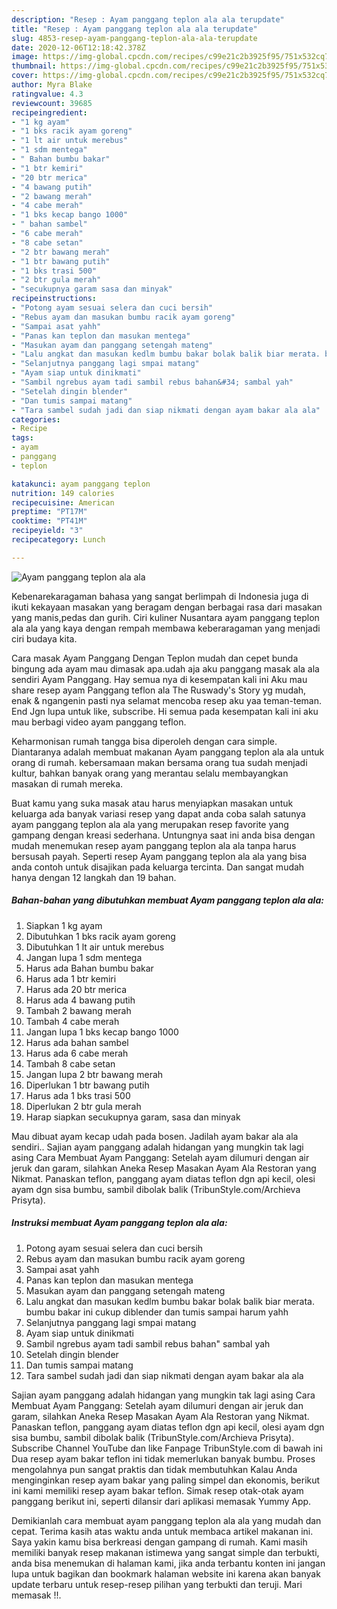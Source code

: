 ```yaml
---
description: "Resep : Ayam panggang teplon ala ala terupdate"
title: "Resep : Ayam panggang teplon ala ala terupdate"
slug: 4853-resep-ayam-panggang-teplon-ala-ala-terupdate
date: 2020-12-06T12:18:42.378Z
image: https://img-global.cpcdn.com/recipes/c99e21c2b3925f95/751x532cq70/ayam-panggang-teplon-ala-ala-foto-resep-utama.jpg
thumbnail: https://img-global.cpcdn.com/recipes/c99e21c2b3925f95/751x532cq70/ayam-panggang-teplon-ala-ala-foto-resep-utama.jpg
cover: https://img-global.cpcdn.com/recipes/c99e21c2b3925f95/751x532cq70/ayam-panggang-teplon-ala-ala-foto-resep-utama.jpg
author: Myra Blake
ratingvalue: 4.3
reviewcount: 39685
recipeingredient:
- "1 kg ayam"
- "1 bks racik ayam goreng"
- "1 lt air untuk merebus"
- "1 sdm mentega"
- " Bahan bumbu bakar"
- "1 btr kemiri"
- "20 btr merica"
- "4 bawang putih"
- "2 bawang merah"
- "4 cabe merah"
- "1 bks kecap bango 1000"
- " bahan sambel"
- "6 cabe merah"
- "8 cabe setan"
- "2 btr bawang merah"
- "1 btr bawang putih"
- "1 bks trasi 500"
- "2 btr gula merah"
- "secukupnya garam sasa dan minyak"
recipeinstructions:
- "Potong ayam sesuai selera dan cuci bersih"
- "Rebus ayam dan masukan bumbu racik ayam goreng"
- "Sampai asat yahh"
- "Panas kan teplon dan masukan mentega"
- "Masukan ayam dan panggang setengah mateng"
- "Lalu angkat dan masukan kedlm bumbu bakar bolak balik biar merata. bumbu bakar ini cukup diblender dan tumis sampai harum yahh"
- "Selanjutnya panggang lagi smpai matang"
- "Ayam siap untuk dinikmati"
- "Sambil ngrebus ayam tadi sambil rebus bahan&#34; sambal yah"
- "Setelah dingin blender"
- "Dan tumis sampai matang"
- "Tara sambel sudah jadi dan siap nikmati dengan ayam bakar ala ala"
categories:
- Recipe
tags:
- ayam
- panggang
- teplon

katakunci: ayam panggang teplon 
nutrition: 149 calories
recipecuisine: American
preptime: "PT17M"
cooktime: "PT41M"
recipeyield: "3"
recipecategory: Lunch

---
```



![Ayam panggang teplon ala ala](https://img-global.cpcdn.com/recipes/c99e21c2b3925f95/751x532cq70/ayam-panggang-teplon-ala-ala-foto-resep-utama.jpg)

Kebenarekaragaman bahasa yang sangat berlimpah di Indonesia juga di ikuti kekayaan masakan yang beragam dengan berbagai rasa dari masakan yang manis,pedas dan gurih. Ciri kuliner Nusantara ayam panggang teplon ala ala yang kaya dengan rempah membawa keberaragaman yang menjadi ciri budaya kita.


Cara masak Ayam Panggang Dengan Teplon mudah dan cepet bunda bingung ada ayam mau dimasak apa.udah aja aku panggang masak ala ala sendiri Ayam Panggang. Hay semua nya di kesempatan kali ini Aku mau share resep ayam Panggang teflon ala The Ruswady&#39;s Story yg mudah, enak &amp; ngangenin pasti nya selamat mencoba resep aku yaa teman-teman. End Jgn lupa untuk like, subscribe. Hi semua pada kesempatan kali ini aku mau berbagi video ayam panggang teflon.

Keharmonisan rumah tangga bisa diperoleh dengan cara simple. Diantaranya adalah membuat makanan Ayam panggang teplon ala ala untuk orang di rumah. kebersamaan makan bersama orang tua sudah menjadi kultur, bahkan banyak orang yang merantau selalu membayangkan masakan di rumah mereka.

Buat kamu yang suka masak atau harus menyiapkan masakan untuk keluarga ada banyak variasi resep yang dapat anda coba salah satunya ayam panggang teplon ala ala yang merupakan resep favorite yang gampang dengan kreasi sederhana. Untungnya saat ini anda bisa dengan mudah menemukan resep ayam panggang teplon ala ala tanpa harus bersusah payah.
Seperti resep Ayam panggang teplon ala ala yang bisa anda contoh untuk disajikan pada keluarga tercinta. Dan sangat mudah hanya dengan 12 langkah dan 19 bahan.


<!--inarticleads1-->

##### Bahan-bahan yang dibutuhkan membuat Ayam panggang teplon ala ala:

1. Siapkan 1 kg ayam
1. Dibutuhkan 1 bks racik ayam goreng
1. Dibutuhkan 1 lt air untuk merebus
1. Jangan lupa 1 sdm mentega
1. Harus ada  Bahan bumbu bakar
1. Harus ada 1 btr kemiri
1. Harus ada 20 btr merica
1. Harus ada 4 bawang putih
1. Tambah 2 bawang merah
1. Tambah 4 cabe merah
1. Jangan lupa 1 bks kecap bango 1000
1. Harus ada  bahan sambel
1. Harus ada 6 cabe merah
1. Tambah 8 cabe setan
1. Jangan lupa 2 btr bawang merah
1. Diperlukan 1 btr bawang putih
1. Harus ada 1 bks trasi 500
1. Diperlukan 2 btr gula merah
1. Harap siapkan secukupnya garam, sasa dan minyak


Mau dibuat ayam kecap udah pada bosen. Jadilah ayam bakar ala ala sendiri.. Sajian ayam panggang adalah hidangan yang mungkin tak lagi asing Cara Membuat Ayam Panggang: Setelah ayam dilumuri dengan air jeruk dan garam, silahkan Aneka Resep Masakan Ayam Ala Restoran yang Nikmat. Panaskan teflon, panggang ayam diatas teflon dgn api kecil, olesi ayam dgn sisa bumbu, sambil dibolak balik (TribunStyle.com/Archieva Prisyta). 

<!--inarticleads2-->

##### Instruksi membuat  Ayam panggang teplon ala ala:

1. Potong ayam sesuai selera dan cuci bersih
1. Rebus ayam dan masukan bumbu racik ayam goreng
1. Sampai asat yahh
1. Panas kan teplon dan masukan mentega
1. Masukan ayam dan panggang setengah mateng
1. Lalu angkat dan masukan kedlm bumbu bakar bolak balik biar merata. bumbu bakar ini cukup diblender dan tumis sampai harum yahh
1. Selanjutnya panggang lagi smpai matang
1. Ayam siap untuk dinikmati
1. Sambil ngrebus ayam tadi sambil rebus bahan&#34; sambal yah
1. Setelah dingin blender
1. Dan tumis sampai matang
1. Tara sambel sudah jadi dan siap nikmati dengan ayam bakar ala ala


Sajian ayam panggang adalah hidangan yang mungkin tak lagi asing Cara Membuat Ayam Panggang: Setelah ayam dilumuri dengan air jeruk dan garam, silahkan Aneka Resep Masakan Ayam Ala Restoran yang Nikmat. Panaskan teflon, panggang ayam diatas teflon dgn api kecil, olesi ayam dgn sisa bumbu, sambil dibolak balik (TribunStyle.com/Archieva Prisyta). Subscribe Channel YouTube dan like Fanpage TribunStyle.com di bawah ini Dua resep ayam bakar teflon ini tidak memerlukan banyak bumbu. Proses mengolahnya pun sangat praktis dan tidak membutuhkan Kalau Anda menginginkan resep ayam bakar yang paling simpel dan ekonomis, berikut ini kami memiliki resep ayam bakar teflon. Simak resep otak-otak ayam panggang berikut ini, seperti dilansir dari aplikasi memasak Yummy App. 

Demikianlah cara membuat ayam panggang teplon ala ala yang mudah dan cepat. Terima kasih atas waktu anda untuk membaca artikel makanan ini. Saya yakin kamu bisa berkreasi dengan gampang di rumah. Kami masih memiliki banyak resep makanan istimewa yang sangat simple dan terbukti, anda bisa menemukan di halaman kami, jika anda terbantu konten ini jangan lupa untuk bagikan dan bookmark halaman website ini karena akan banyak update terbaru untuk resep-resep pilihan yang terbukti dan teruji. Mari memasak !!. 
